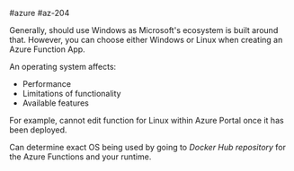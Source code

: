 #azure #az-204 

Generally, should use Windows as Microsoft's ecosystem is built around that.
However, you can choose either Windows or Linux when creating an Azure Function App.

An operating system affects:
- Performance
- Limitations of functionality
- Available features

For example, cannot edit function for Linux within Azure Portal once it has been deployed.

Can determine exact OS being used by going to *Docker Hub repository* for the Azure Functions and your runtime.